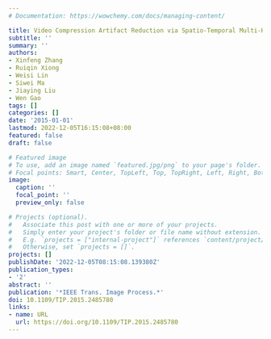 ```yaml
---
# Documentation: https://wowchemy.com/docs/managing-content/

title: Video Compression Artifact Reduction via Spatio-Temporal Multi-Hypothesis Prediction
subtitle: ''
summary: ''
authors:
- Xinfeng Zhang
- Ruiqin Xiong
- Weisi Lin
- Siwei Ma
- Jiaying Liu
- Wen Gao
tags: []
categories: []
date: '2015-01-01'
lastmod: 2022-12-05T16:15:08+08:00
featured: false
draft: false

# Featured image
# To use, add an image named `featured.jpg/png` to your page's folder.
# Focal points: Smart, Center, TopLeft, Top, TopRight, Left, Right, BottomLeft, Bottom, BottomRight.
image:
  caption: ''
  focal_point: ''
  preview_only: false

# Projects (optional).
#   Associate this post with one or more of your projects.
#   Simply enter your project's folder or file name without extension.
#   E.g. `projects = ["internal-project"]` references `content/project/deep-learning/index.md`.
#   Otherwise, set `projects = []`.
projects: []
publishDate: '2022-12-05T08:15:08.139380Z'
publication_types:
- '2'
abstract: ''
publication: '*IEEE Trans. Image Process.*'
doi: 10.1109/TIP.2015.2485780
links:
- name: URL
  url: https://doi.org/10.1109/TIP.2015.2485780
---
```

